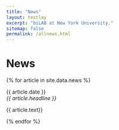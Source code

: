 ```yaml
---
title: "News"
layout: textlay
excerpt: "biLAB at New York University."
sitemap: false
permalink: /allnews.html
---
```


# News

{% for article in site.data.news %}
<p>{{ article.date }} <br>
<em>{{ article.headline }}</em></p>
<p> {{ article.text}}</p>
{% endfor %}

